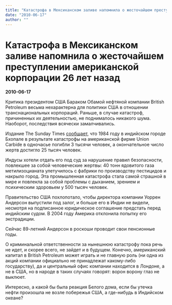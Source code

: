 ```yaml
---
title: "Катастрофа в Мексиканском заливе напомнила о жесточайшем преступлении американской корпорации 26 лет назад"
date: "2010-06-17"
author: ""
---
```


# Катастрофа в Мексиканском заливе напомнила о жесточайшем преступлении американской корпорации 26 лет назад

**2010-06-17** 

Критика президентом США Бараком Обамой нефтяной компании British Petroleum весьма нехарактерна для политики США в отношении транснациональных корпораций. Раньше, в случае катастроф, причиненных их деятельностью, не поднималось никакого шума. Наоборот, последствия всячески замалчивались.

Издание The Sunday Times [сообщает](http://www.timesonline.co.uk/tol/news/environment/article7148990.ece), что 1984 году в индийском городе Бхопале в результате катастрофы на американской фирме Union Carbide в одночасье погибли 3 тысячи человек, а окончательное число жертв достигло 25 тысяч человек.

Индусы хотели отдать его под суд за нарушение правил безопасности, повлекшее за собой человеческие жертвы: 40 тонн ядовитого газа метилизоцианата улетучилось с фабрики по производству пестицидов и накрыло город. Эта промышленная катастрофа стала самой страшной в мире и повлекла за собой проблемы с дыханием, зрением и психическим здоровьем у 500 тысяч человек.

Правительство США похлопотало, чтобы директора компании Уоррен Андерсон выпустили под залог, и больше его в Индии не видели, несмотря на подписанное юридическое соглашение предстать перед индийским судом. В 2004 году Америка отклонила попытку его экстрадиции.

Сейчас 89-летний Андерсон в роскоши проводит свои пенсионные годы.

О криминальной ответственности за нынешнюю катастрофу пока речь не идет, и скорее всего, не зайдет и в будущем. Конечно, американский капитал в British Petroleum может играть и не главную роль (ни одна из акций компании официально не принадлежат какому-либо государству), да и центральный офис компании находится в Лондоне, а не в США, но в народе в таких случаях говорят: ворон ворону глаз не выклюет.

Интересно, а какой бы была реакция Белого дома, если бы утечка нефти произошла не возле побережья США, а где-нибудь в Индийском океане?